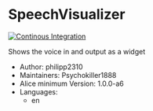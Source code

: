 # SpeechVisualizer

[![Continous Integration](https://gitlab.com/project-alice-assistant/skills/skill_SpeechVisualizer/badges/master/pipeline.svg)](https://gitlab.com/project-alice-assistant/skills/skill_SpeechVisualizer/pipelines/latest)


Shows the voice in and output as a widget

- Author: philipp2310
- Maintainers: Psychokiller1888
- Alice minimum Version: 1.0.0-a6
- Languages:
    - en


